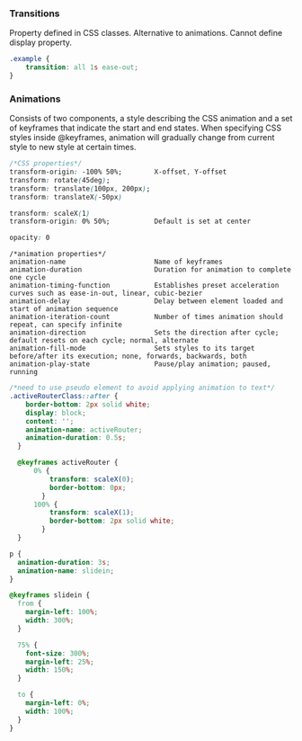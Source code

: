 ### Transitions
Property defined in CSS classes. Alternative to animations. Cannot define display property.

```css
.example {
    transition: all 1s ease-out;    
}
```

### Animations
Consists of two components, a style describing the CSS animation and a set of keyframes that indicate the start and end states. When specifying CSS styles inside @keyframes, animation will gradually change from current style to new style at certain times.

```css
/*CSS properties*/
transform-origin: -100% 50%;        X-offset, Y-offset
transform: rotate(45deg);
transform: translate(100px, 200px);
transform: translateX(-50px)

transform: scaleX(1)
transform-origin: 0% 50%;           Default is set at center

opacity: 0
```

```
/*animation properties*/
animation-name                      Name of keyframes
animation-duration                  Duration for animation to complete one cycle
animation-timing-function           Establishes preset acceleration curves such as ease-in-out, linear, cubic-bezier
animation-delay                     Delay between element loaded and start of animation sequence
animation-iteration-count           Number of times animation should repeat, can specify infinite
animation-direction                 Sets the direction after cycle; default resets on each cycle; normal, alternate
animation-fill-mode                 Sets styles to its target before/after its execution; none, forwards, backwards, both
animation-play-state                Pause/play animation; paused, running
```

```css
/*need to use pseudo element to avoid applying animation to text*/
.activeRouterClass::after {
    border-bottom: 2px solid white;
    display: block;
    content: '';
    animation-name: activeRouter;
    animation-duration: 0.5s;
  }

  @keyframes activeRouter {
      0% {
          transform: scaleX(0);
          border-bottom: 0px;
        }
      100% {
          transform: scaleX(1);
          border-bottom: 2px solid white;
        }
  }
```

```css
p {
  animation-duration: 3s;
  animation-name: slidein;
}

@keyframes slidein {
  from {
    margin-left: 100%;
    width: 300%;
  }

  75% {
    font-size: 300%;
    margin-left: 25%;
    width: 150%;
  }

  to {
    margin-left: 0%;
    width: 100%;
  }
}
```
